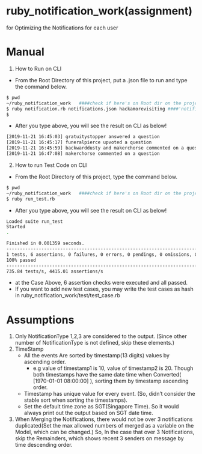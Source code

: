 # ruby_notification_work(assignment)
for Optimizing the Notifications for each user

# Manual
1. How to Run on CLI 
  - From the Root Directory of this project, put a .json file to run and type the command below.
  ```bash
  $ pwd
  ~/ruby_notification_work   ####check if here's on Root dir on the project. 
  $ ruby notification.rb notifications.json hackamorevisiting ####'notification.json': input file name, 'hackamorevisiting': user_id to get
  $ 
  ```
  - After you type above, you will see the result on CLI as below! 
  ```bash
  [2019-11-21 16:45:03] gratuitystopper answered a question
  [2019-11-21 16:45:17] funeralpierce upvoted a question
  [2019-11-21 16:45:59] backwarddusty and makerchorse commented on a question
  [2019-11-21 16:47:08] makerchorse commented on a question
  ```
  
2. How to run Test Code on CLI
  - From the Root Directory of this project, type the command below. 
  ```bash
  $ pwd
  ~/ruby_notification_work   ####check if here's on Root dir on the project. 
  $ ruby run_test.rb
  ```
  
  - After you type above, you will see the result on CLI as below!
  ```bash
  Loaded suite run_test
  Started
  .

  Finished in 0.001359 seconds.
  --------------------------------------------------------------------------------------------------------------------
  1 tests, 6 assertions, 0 failures, 0 errors, 0 pendings, 0 omissions, 0 notifications
  100% passed
  --------------------------------------------------------------------------------------------------------------------
  735.84 tests/s, 4415.01 assertions/s
  ```
  - at the Case Above, 6 assertion checks were executed and all passed. 
  - If you want to add new test cases, you may write the test cases as hash in ruby_notification_work/test/test_case.rb


# Assumptions 

1. Only NotificationType 1,2,3 are considered to the output. (Since other number of NotificationType is not defined, skip these elements.)   
2. TimeStamp 
    * All the events Are sorted by timestamp(13 digits) values by ascending order. 
        * e.g  value of timestamp1 is 10, value of  timestamp2 is 20. Though both timestamps have the same date time when Converted( [1970-01-01 08:00:00] ), sorting them by timestamp ascending order.
    * Timestamp has unique value for every event. (So, didn’t consider the stable sort when sorting the timestamps).
    * Set the default time zone as SGT(Singapore Time). So it would always print out the output based on SGT date time. 
3. When Merging the Notifications, there would not be over 3 notifications duplicated(Set the max allowed numbers of merged as a variable on the Model, which can be changed.) So, In the case that over 3 Notifications, skip the Remainders, which shows recent 3 senders on message by time descending order. 
